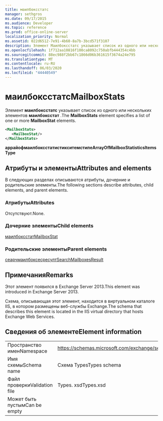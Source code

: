 ```yaml
---
title: маилбоксстатс
manager: sethgros
ms.date: 09/17/2015
ms.audience: Developer
ms.topic: reference
ms.prod: office-online-server
localization_priority: Normal
ms.assetid: 022d6512-7e91-4b60-8a7b-3bcd571f3107
description: Элемент Маилбоксстатс указывает список из одного или нескольких элементов Маилбоксстат.
ms.openlocfilehash: 1f712aa10816f100ca8092c750abfb444354c4bb
ms.sourcegitcommit: 88ec988f2bb67c1866d06b361615f3674a24e795
ms.translationtype: MT
ms.contentlocale: ru-RU
ms.lasthandoff: 06/03/2020
ms.locfileid: "44440549"
---
```

# <a name="mailboxstats"></a><span data-ttu-id="b0da8-103">маилбоксстатс</span><span class="sxs-lookup"><span data-stu-id="b0da8-103">MailboxStats</span></span>

<span data-ttu-id="b0da8-104">Элемент **маилбоксстатс** указывает список из одного или нескольких элементов **маилбоксстат** .</span><span class="sxs-lookup"><span data-stu-id="b0da8-104">The **MailboxStats** element specifies a list of one or more **MailboxStat** elements.</span></span> 
  
```XML
<MailboxStats>
   <MailboxStat/>
</MailboxStats>
```

<span data-ttu-id="b0da8-105">**аррайофмаилбоксстатистикситемстипе**</span><span class="sxs-lookup"><span data-stu-id="b0da8-105">**ArrayOfMailboxStatisticsItemsType**</span></span>

## <a name="attributes-and-elements"></a><span data-ttu-id="b0da8-106">Атрибуты и элементы</span><span class="sxs-lookup"><span data-stu-id="b0da8-106">Attributes and elements</span></span>

<span data-ttu-id="b0da8-107">В следующих разделах описываются атрибуты, дочерние и родительские элементы.</span><span class="sxs-lookup"><span data-stu-id="b0da8-107">The following sections describe attributes, child elements, and parent elements.</span></span>
  
### <a name="attributes"></a><span data-ttu-id="b0da8-108">Атрибуты</span><span class="sxs-lookup"><span data-stu-id="b0da8-108">Attributes</span></span>

<span data-ttu-id="b0da8-109">Отсутствуют.</span><span class="sxs-lookup"><span data-stu-id="b0da8-109">None.</span></span>
  
### <a name="child-elements"></a><span data-ttu-id="b0da8-110">Дочерние элементы</span><span class="sxs-lookup"><span data-stu-id="b0da8-110">Child elements</span></span>

[<span data-ttu-id="b0da8-111">маилбоксстат</span><span class="sxs-lookup"><span data-stu-id="b0da8-111">MailboxStat</span></span>](mailboxstat.md)
  
### <a name="parent-elements"></a><span data-ttu-id="b0da8-112">Родительские элементы</span><span class="sxs-lookup"><span data-stu-id="b0da8-112">Parent elements</span></span>

[<span data-ttu-id="b0da8-113">сеарчмаилбоксесресулт</span><span class="sxs-lookup"><span data-stu-id="b0da8-113">SearchMailboxesResult</span></span>](searchmailboxesresult.md)
  
## <a name="remarks"></a><span data-ttu-id="b0da8-114">Примечания</span><span class="sxs-lookup"><span data-stu-id="b0da8-114">Remarks</span></span>

<span data-ttu-id="b0da8-115">Этот элемент появился в Exchange Server 2013.</span><span class="sxs-lookup"><span data-stu-id="b0da8-115">This element was introduced in Exchange Server 2013.</span></span>
  
<span data-ttu-id="b0da8-116">Схема, описывающая этот элемент, находится в виртуальном каталоге IIS, в котором размещены веб-службы Exchange.</span><span class="sxs-lookup"><span data-stu-id="b0da8-116">The schema that describes this element is located in the IIS virtual directory that hosts Exchange Web Services.</span></span>
  
## <a name="element-information"></a><span data-ttu-id="b0da8-117">Сведения об элементе</span><span class="sxs-lookup"><span data-stu-id="b0da8-117">Element information</span></span>

|||
|:-----|:-----|
|<span data-ttu-id="b0da8-118">Пространство имен</span><span class="sxs-lookup"><span data-stu-id="b0da8-118">Namespace</span></span>  <br/> |https://schemas.microsoft.com/exchange/services/2006/types  <br/> |
|<span data-ttu-id="b0da8-119">Имя схемы</span><span class="sxs-lookup"><span data-stu-id="b0da8-119">Schema name</span></span>  <br/> |<span data-ttu-id="b0da8-120">Схема Types</span><span class="sxs-lookup"><span data-stu-id="b0da8-120">Types schema</span></span>  <br/> |
|<span data-ttu-id="b0da8-121">Файл проверки</span><span class="sxs-lookup"><span data-stu-id="b0da8-121">Validation file</span></span>  <br/> |<span data-ttu-id="b0da8-122">Types. xsd</span><span class="sxs-lookup"><span data-stu-id="b0da8-122">Types.xsd</span></span>  <br/> |
|<span data-ttu-id="b0da8-123">Может быть пустым</span><span class="sxs-lookup"><span data-stu-id="b0da8-123">Can be empty</span></span>  <br/> ||
   

